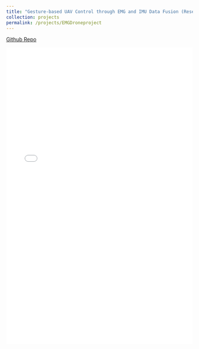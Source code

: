 ```yaml
---
title: "Gesture-based UAV Control through EMG and IMU Data Fusion (Research Project)"
collection: projects
permalink: /projects/EMGDroneproject
---
```


[Github Repo](https://github.com/ConorGagliardi/EMGDrone)<br>

<iframe src="/files/EMGDrone.pdf" width="100%" height="800" frameborder="no" border="0" marginwidth="0" marginheight="0"></iframe>
